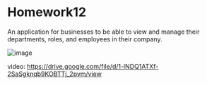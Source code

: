 # Homework12

An application for businesses to be able to view and manage their departments, roles, and employees in their company.



![image](https://user-images.githubusercontent.com/73563078/110226298-f5a2bf80-7ebb-11eb-84aa-dd66e834b13d.png)


video:
https://drive.google.com/file/d/1-lNDQ1ATXf-2SaSgknqb9KOBTTj_2pvm/view
